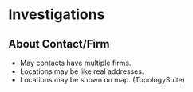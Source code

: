 # Investigations

## About Contact/Firm
- May contacts have multiple firms.
- Locations may be like real addresses.
- Locations may be shown on map. (TopologySuite)
